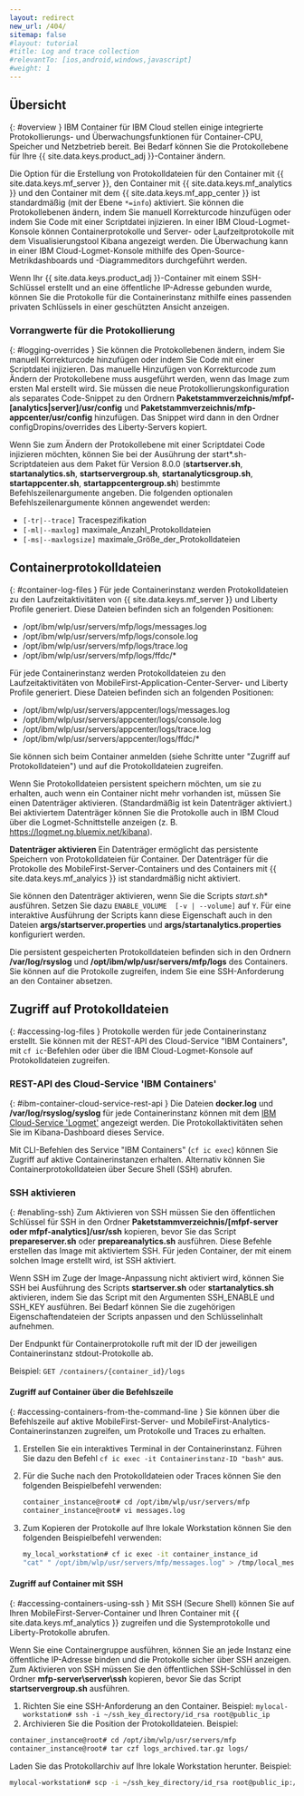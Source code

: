 ```yaml
---
layout: redirect
new_url: /404/
sitemap: false
#layout: tutorial
#title: Log and trace collection
#relevantTo: [ios,android,windows,javascript]
#weight: 1
---
```

<!-- NLS_CHARSET=UTF-8 -->
## Übersicht
{: #overview }
IBM Container für IBM Cloud stellen einige integrierte Protokollierungs- und Überwachungsfunktionen für Container-CPU, Speicher und Netzbetrieb bereit. Bei Bedarf können Sie die Protokollebene für Ihre {{ site.data.keys.product_adj }}-Container ändern. 

Die Option für die Erstellung von Protokolldateien für den Container mit {{ site.data.keys.mf_server }}, den Container mit {{ site.data.keys.mf_analytics }} und den Container mit dem {{ site.data.keys.mf_app_center }} ist standardmäßig (mit der Ebene `*=info`) aktiviert. Sie können die Protokollebenen ändern, indem Sie manuell Korrekturcode hinzufügen oder indem Sie Code mit einer Scriptdatei injizieren. In einer IBM Cloud-Logmet-Konsole können Containerprotokolle und Server- oder Laufzeitprotokolle mit dem Visualisierungstool Kibana angezeigt werden. Die Überwachung kann in einer IBM Cloud-Logmet-Konsole mithilfe des Open-Source-Metrikdashboards und -Diagrammeditors durchgeführt werden.

Wenn Ihr {{ site.data.keys.product_adj }}-Container mit einem SSH-Schlüssel erstellt und an eine öffentliche IP-Adresse gebunden wurde, können Sie die Protokolle für die Containerinstanz mithilfe eines passenden privaten Schlüssels in einer geschützten Ansicht anzeigen. 

### Vorrangwerte für die Protokollierung
{: #logging-overrides }
Sie können die Protokollebenen ändern, indem Sie manuell Korrekturcode hinzufügen oder indem Sie Code mit einer Scriptdatei injizieren. Das manuelle Hinzufügen von Korrekturcode zum Ändern der Protokollebene muss ausgeführt werden, wenn das Image zum ersten Mal erstellt wird. Sie müssen die neue Protokollierungskonfiguration als separates Code-Snippet zu den Ordnern **Paketstammverzeichnis/mfpf-[analytics|server]/usr/config** und **Paketstammverzeichnis/mfp-appcenter/usr/config** hinzufügen. Das Snippet wird dann in den Ordner configDropins/overrides des Liberty-Servers kopiert. 

Wenn Sie zum Ändern der Protokollebene mit einer Scriptdatei Code injizieren möchten, können Sie bei der Ausührung der start*.sh-Scriptdateien aus dem Paket für Version 8.0.0 (**startserver.sh**, **startanalytics.sh**, **startservergroup.sh**, **startanalyticsgroup.sh**, **startappcenter.sh**, **startappcentergroup.sh**) bestimmte Befehlszeilenargumente angeben.
Die folgenden optionalen Befehlszeilenargumente können angewendet werden: 

* `[-tr|--trace]` Tracespezifikation
* `[-ml|--maxlog]` maximale_Anzahl_Protokolldateien
* `[-ms|--maxlogsize]` maximale_Größe_der_Protokolldateien

## Containerprotokolldateien
{: #container-log-files }
Für jede Containerinstanz werden Protokolldateien zu den Laufzeitaktivitäten von {{ site.data.keys.mf_server }} und Liberty Profile generiert. Diese Dateien befinden sich an folgenden Positionen: 

* /opt/ibm/wlp/usr/servers/mfp/logs/messages.log
* /opt/ibm/wlp/usr/servers/mfp/logs/console.log
* /opt/ibm/wlp/usr/servers/mfp/logs/trace.log
* /opt/ibm/wlp/usr/servers/mfp/logs/ffdc/*

Für jede Containerinstanz werden Protokolldateien zu den Laufzeitaktivitäten von MobileFirst-Application-Center-Server- und Liberty Profile generiert. Diese Dateien befinden sich an folgenden Positionen: 

* /opt/ibm/wlp/usr/servers/appcenter/logs/messages.log
* /opt/ibm/wlp/usr/servers/appcenter/logs/console.log
* /opt/ibm/wlp/usr/servers/appcenter/logs/trace.log
* /opt/ibm/wlp/usr/servers/appcenter/logs/ffdc/*

Sie können sich beim Container anmelden (siehe Schritte unter "Zugriff auf Protokolldateien") und auf die Protokolldateien zugreifen. 

Wenn Sie Protokolldateien persistent speichern möchten, um sie zu erhalten, auch wenn ein Container nicht mehr vorhanden ist, müssen Sie einen Datenträger aktivieren. (Standardmäßig ist kein Datenträger aktiviert.) Bei aktiviertem Datenträger können Sie die Protokolle auch in IBM Cloud über die Logmet-Schnittstelle anzeigen (z. B. https://logmet.ng.bluemix.net/kibana).

**Datenträger aktivieren**
Ein Datenträger ermöglicht das persistente Speichern von Protokolldateien für Container. Der Datenträger für die Protokolle des MobileFirst-Server-Containers und des Containers mit {{ site.data.keys.mf_analyics }} ist standardmäßig nicht aktiviert. 

Sie können den Datenträger aktivieren, wenn Sie die Scripts **start*.sh** ausführen. Setzen Sie dazu `ENABLE_VOLUME  [-v | --volume]` auf `Y`. Für eine interaktive Ausführung der Scripts kann diese Eigenschaft auch in den Dateien **args/startserver.properties** und **args/startanalytics.properties** konfiguriert werden. 

Die persistent gespeicherten Protokolldateien befinden sich in den Ordnern **/var/log/rsyslog** und **/opt/ibm/wlp/usr/servers/mfp/logs** des Containers.   
Sie können auf die Protokolle zugreifen, indem Sie eine SSH-Anforderung an den Container absetzen. 

## Zugriff auf Protokolldateien
{: #accessing-log-files }
Protokolle werden für jede Containerinstanz erstellt. Sie können mit der REST-API des Cloud-Service "IBM Containers", mit `cf ic`-Befehlen oder über die IBM Cloud-Logmet-Konsole auf Protokolldateien zugreifen.

### REST-API des Cloud-Service 'IBM Containers'
{: #ibm-container-cloud-service-rest-api }
Die Dateien **docker.log** und **/var/log/rsyslog/syslog** für jede Containerinstanz können mit dem [IBM Cloud-Service 'Logmet'](https://logmet.ng.bluemix.net/kibana/) angezeigt werden. Die Protokollaktivitäten sehen Sie im Kibana-Dashboard dieses Service. 

Mit CLI-Befehlen des Service "IBM Containers" (`cf ic exec`) können Sie Zugriff auf aktive Containerinstanzen erhalten. Alternativ können Sie Containerprotokolldateien über Secure Shell (SSH) abrufen. 

### SSH aktivieren
{: #enabling-ssh}
Zum Aktivieren von
SSH müssen Sie den öffentlichen Schlüssel für SSH in den Ordner **Paketstammverzeichnis/[mfpf-server oder mfpf-analytics]/usr/ssh** kopieren, bevor Sie das Script **prepareserver.sh** oder **prepareanalytics.sh** ausführen. Diese Befehle erstellen das Image mit aktiviertem SSH. Für jeden Container, der mit einem solchen Image erstellt wird, ist SSH aktiviert. 

Wenn SSH im Zuge der Image-Anpassung nicht aktiviert wird, können Sie SSH bei Ausführung des Scripts **startserver.sh** oder **startanalytics.sh** aktivieren, indem Sie das Script mit den Argumenten
SSH\_ENABLE und SSH\_KEY ausführen.
Bei Bedarf können Sie die zugehörigen Eigenschaftendateien der Scripts anpassen und den Schlüsselinhalt aufnehmen. 

Der Endpunkt für Containerprotokolle ruft mit der ID der jeweiligen Containerinstanz stdout-Protokolle ab. 

Beispiel: `GET /containers/{container_id}/logs`

#### Zugriff auf Container über die Befehlszeile
{: #accessing-containers-from-the-command-line }
Sie können über die Befehlszeile auf aktive MobileFirst-Server- und MobileFirst-Analytics-Containerinstanzen zugreifen, um Protokolle und Traces zu erhalten. 

1. Erstellen Sie ein interaktives Terminal in der Containerinstanz. Führen Sie dazu den Befehl `cf ic exec -it Containerinstanz-ID "bash"` aus.
2. Für die Suche nach den Protokolldateien oder Traces können Sie den folgenden Beispielbefehl verwenden: 

   ```bash
   container_instance@root# cd /opt/ibm/wlp/usr/servers/mfp
   container_instance@root# vi messages.log
   ```

3. Zum Kopieren der Protokolle auf Ihre lokale Workstation können Sie den folgenden Beispielbefehl verwenden: 

   ```bash
   my_local_workstation# cf ic exec -it container_instance_id
   "cat" " /opt/ibm/wlp/usr/servers/mfp/messages.log" > /tmp/local_messages.log
   ```

#### Zugriff auf Container mit SSH
{: #accessing-containers-using-ssh }
Mit SSH (Secure Shell) können Sie auf Ihren MobileFirst-Server-Container und Ihren Container mit {{ site.data.keys.mf_analytics }} zugreifen und die Systemprotokolle und Liberty-Protokolle abrufen. 

Wenn Sie eine Containergruppe ausführen, können Sie an jede Instanz eine öffentliche IP-Adresse binden und die Protokolle sicher über SSH anzeigen. Zum Aktivieren von
SSH müssen Sie den öffentlichen SSH-Schlüssel in den Ordner **mfp-server\server\ssh** kopieren, bevor Sie das Script **startservergroup.sh** ausführen. 

1. Richten Sie eine SSH-Anforderung an den Container. Beispiel: `mylocal-workstation# ssh -i ~/ssh_key_directory/id_rsa root@public_ip`
2. Archivieren Sie die Position der Protokolldateien. Beispiel:


```bash
container_instance@root# cd /opt/ibm/wlp/usr/servers/mfp
container_instance@root# tar czf logs_archived.tar.gz logs/
```

Laden Sie das Protokollarchiv auf Ihre lokale Workstation herunter. Beispiel:


```bash
mylocal-workstation# scp -i ~/ssh_key_directory/id_rsa root@public_ip:/opt/ibm/wlp/usr/servers/mfp/logs_archived.tar.gz /local_workstation_dir/target_location/
```
